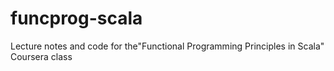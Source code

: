# funcprog-scala
Lecture notes and code for the"Functional Programming Principles in Scala" Coursera class
